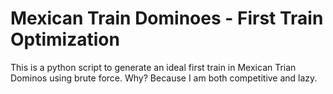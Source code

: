 # Mexican Train Dominoes - First Train Optimization

This is a python script to generate an ideal first train in Mexican Trian Dominos using brute force. Why? Because I am both competitive and lazy.
